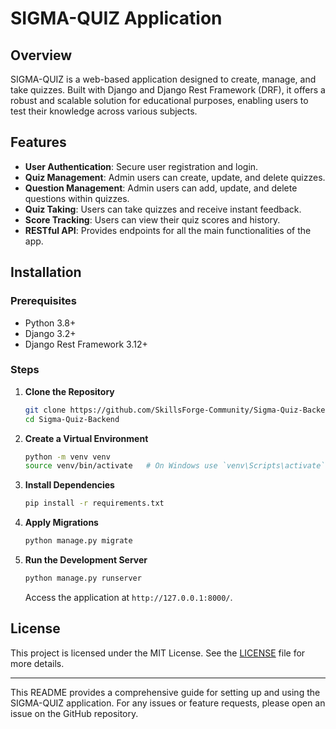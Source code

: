 # SIGMA-QUIZ Application

## Overview

SIGMA-QUIZ is a web-based application designed to create, manage, and take quizzes. Built with Django and Django Rest Framework (DRF), it offers a robust and scalable solution for educational purposes, enabling users to test their knowledge across various subjects.

## Features

- **User Authentication**: Secure user registration and login.
- **Quiz Management**: Admin users can create, update, and delete quizzes.
- **Question Management**: Admin users can add, update, and delete questions within quizzes.
- **Quiz Taking**: Users can take quizzes and receive instant feedback.
- **Score Tracking**: Users can view their quiz scores and history.
- **RESTful API**: Provides endpoints for all the main functionalities of the app.

## Installation

### Prerequisites

- Python 3.8+
- Django 3.2+
- Django Rest Framework 3.12+

### Steps

1. **Clone the Repository**
   ```sh
   git clone https://github.com/SkillsForge-Community/Sigma-Quiz-Backend.git
   cd Sigma-Quiz-Backend
   ```

2. **Create a Virtual Environment**
   ```sh
   python -m venv venv
   source venv/bin/activate   # On Windows use `venv\Scripts\activate`
   ```

3. **Install Dependencies**
   ```sh
   pip install -r requirements.txt
   ```

4. **Apply Migrations**
   ```sh
   python manage.py migrate
   ```

5. **Run the Development Server**
   ```sh
   python manage.py runserver
   ```

   Access the application at `http://127.0.0.1:8000/`.



## License

This project is licensed under the MIT License. See the [LICENSE](LICENSE) file for more details.

---

This README provides a comprehensive guide for setting up and using the SIGMA-QUIZ application. For any issues or feature requests, please open an issue on the GitHub repository.